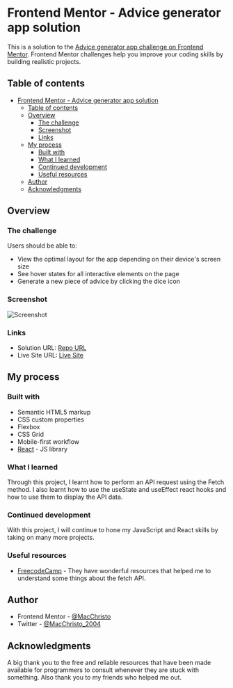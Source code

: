 # Frontend Mentor - Advice generator app solution

This is a solution to the [Advice generator app challenge on Frontend Mentor](https://www.frontendmentor.io/challenges/advice-generator-app-QdUG-13db). Frontend Mentor challenges help you improve your coding skills by building realistic projects.

## Table of contents

- [Frontend Mentor - Advice generator app solution](#frontend-mentor---advice-generator-app-solution)
  - [Table of contents](#table-of-contents)
  - [Overview](#overview)
    - [The challenge](#the-challenge)
    - [Screenshot](#screenshot)
    - [Links](#links)
  - [My process](#my-process)
    - [Built with](#built-with)
    - [What I learned](#what-i-learned)
    - [Continued development](#continued-development)
    - [Useful resources](#useful-resources)
  - [Author](#author)
  - [Acknowledgments](#acknowledgments)

## Overview

### The challenge

Users should be able to:

- View the optimal layout for the app depending on their device's screen size
- See hover states for all interactive elements on the page
- Generate a new piece of advice by clicking the dice icon

### Screenshot

![Screenshot]('/advice.png')

### Links

- Solution URL: [Repo URL](https://github.com/MacChristo/Advise-generator.git)
- Live Site URL: [Live Site](https://macchristo.github.io/Advise-generator/)

## My process

### Built with

- Semantic HTML5 markup
- CSS custom properties
- Flexbox
- CSS Grid
- Mobile-first workflow
- [React](https://reactjs.org/) - JS library

### What I learned

Through this project, I learnt how to perform an API request using the Fetch method. I also learnt how to use the useState and useEffect react hooks and how to use them to display the API data.

### Continued development

With this project, I will continue to hone my JavaScript and React skills by taking on many more projects.

### Useful resources

- [FreecodeCamp](https://www.freecodecamp.org) - They have wonderful resources that helped me to understand some things about the fetch API.

## Author

- Frontend Mentor - [@MacChristo](https://www.frontendmentor.io/profile/MacChristo)
- Twitter - [@MacChristo_2004](https://www.twitter.com/macchristo_2004)

## Acknowledgments

A big thank you to the free and reliable resources that have been made available for programmers to consult whenever they are stuck with something. Also thank you to my friends who helped me out.
